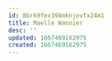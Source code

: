 ```yaml
---
id: 8brk9fex398mknjevfx24m1
title: Maelle Wannier
desc: ''
updated: 1667469162975
created: 1667469162975
---
```

